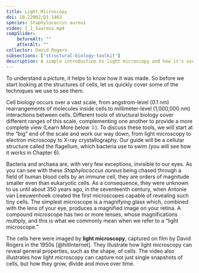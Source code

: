 ```yaml
---
title: Light Microscopy
doi: 10.22002/D1.1463
species: Staphylococcus aureus
video: 1_1_Saureus.mp4
compSlider:
    beforeAlt: ""
    afterAlt: ""
collector: David Rogers
subsections: ['structural-biology-toolkit']
description: A simple introduction to light microscopy and how it's used to image archaea and bacteria like Staphylococcus aureus
---
```


To understand a picture, it helps to know how it was made. So before we start looking at the structures of cells, let us quickly cover some of the techniques we use to see them.

Cell biology occurs over a vast scale, from angstrom-level (0.1 nm) rearrangements of molecules inside cells to millimeter-level (1,000,000 nm) interactions between cells. Different tools of structural biology cover different ranges of this scale, complementing one another to provide a more complete view (Learn More below ⇩). To discuss these tools, we will start at the “big” end of the scale and work our way down, from light microscopy to electron microscopy to X-ray crystallography. Our guide will be a cellular structure called the flagellum, which bacteria use to swim (you will see how it works in Chapter 6).

Bacteria and archaea are, with very few exceptions, invisible to our eyes. As you can see with these *Staphylococcus aureus* being chased through a field of human blood cells by an immune cell, they are orders of magnitude smaller even than eukaryotic cells. As a consequence, they were unknown to us until about 350 years ago, in the seventeenth century, when Antonie van Leeuwenhoek created the first microscopes capable of revealing such tiny cells. The simplest microscope is a magnifying glass which, combined with the lens of your eye, produces a magnified image on your retina. A compound microscope has two or more lenses, whose magnifications multiply, and this is what we commonly mean when we refer to a “light microscope.”

The cells here were imaged by **light microscopy**, captured on film by David Rogers in the 1950s [@hillInternet]. They illustrate how light microscopy can reveal general properties, such as the shape, of cells. The video also illustrates how light microscopy can capture not just single snapshots of cells, but how they grow, divide and move over time.


